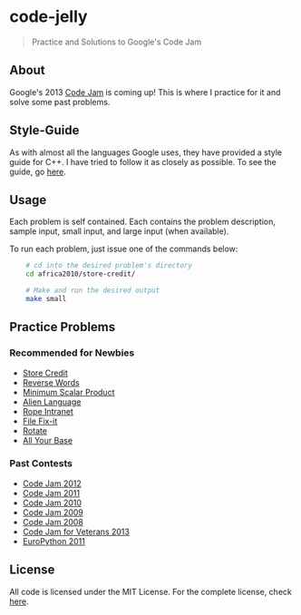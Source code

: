 code-jelly
==========

> Practice and Solutions to Google's Code Jam

## About
Google's 2013 [Code Jam][Code Jam] is coming up! This is where I practice for it and solve
some past problems.

## Style-Guide
As with almost all the languages Google uses, they have provided a style guide
for C++. I have tried to follow it as closely as possible. To see the guide, go
[here](http://google-styleguide.googlecode.com/svn/trunk/cppguide.xml).

## Usage
Each problem is self contained. Each contains the problem description, sample
input, small input, and large input (when available).

To run each problem, just issue one of the commands below:

```sh
    # cd into the desired problem's directory
    cd africa2010/store-credit/

    # Make and run the desired output
    make small
```

## Practice Problems

### Recommended for Newbies
* [Store Credit](africa2010/store-credit/)
* [Reverse Words]()
* [Minimum Scalar Product](2008/minimum-scalar/)
* [Alien Language]()
* [Rope Intranet]()
* [File Fix-it]()
* [Rotate]()
* [All Your Base]()

### Past Contests
* [Code Jam 2012](2012/)
* [Code Jam 2011](2011/)
* [Code Jam 2010](2010/)
* [Code Jam 2009](2009/)
* [Code Jam 2008](2008/)
* [Code Jam for Veterans 2013](veterans2013/)
* [EuroPython 2011](europython2011/)

## License
All code is licensed under the MIT License. For the complete license, check
[here](LICENSE).

[Code Jam]: https://code.google.com/codejam/
